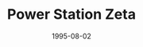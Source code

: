 ---
mission_id: powersta
editorsChoice:
title: "Power Station Zeta"
authors: 
    - "Rick Schmidt"
date: 1995-08-02
filename: "powersta.zip"
description: "The Rebel High Command has learned that the Dark Troopers are powered by a small yet powerful energy chip.  This chip is manufactured at an unknown location.  However, the chips are energized at a secret facility, code named Power Station Zeta. The destruction of this facility seems to be the only way to slow down the destruction and terror that these new weapons of the Empire are causing."
cover: 
levelReplaced:	IMPCITY
difficulty: yes
bm:	no
fme: no
wax: no
three_do: yes
voc: yes
gmd: no
vue: yes
lfd: no
base: "New level from scratch" 
editors: "DFUSE 1.00"

---